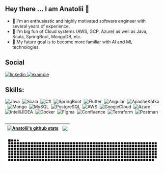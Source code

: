 ## Hey there ... I am Anatolii 👋

- 🧓 I'm an enthusiastic and highly motivated software engineer with several years of experience.
- 🌱 I'm big fun of Cloud systems (AWS, GCP, Azure) as well as Java, Scala, SpringBoot, MongoDB, etc.
- 🔭 My future goal is to become more familiar with AI and ML technologies.

## Social

<a href="https://www.linkedin.com/in/anatoliiperfun" target="_blank">
<img src="https://img.shields.io/badge/Linked%20In-0A66C2.svg?style=for-the-badge&logo=linkedin&logoColor=white" alt="linkedin"/>
</a>
<a  href="https://t.me/tolikperfun" target="_blank">
<img src="https://img.shields.io/badge/Telegram-26A5E4.svg?style=for-the-badge&logo=telegram&logoColor=white" alt="example"/>
</a>

## Skills:
![Java](https://img.shields.io/badge/Java-ED8B00?style=for-the-badge&logo=java&logoColor=white)&nbsp;
![Scala](https://img.shields.io/badge/Scala-%23FA0F00?style=for-the-badge&logo=scala&logoColor=white)&nbsp;
![C#](https://img.shields.io/badge/C%20sharp-280068?style=for-the-badge&logo=C%20sharp&logoColor=white)&nbsp;
![SpringBoot](https://img.shields.io/badge/spring%20boot-6DB33F.svg?style=for-the-badge&logo=springboot&logoColor=white)&nbsp;
![Flutter](https://img.shields.io/badge/Flutter-%235835CC.svg?style=for-the-badge&logo=flutter&logoColor=white)&nbsp;
![Angular](https://img.shields.io/badge/Angular-EE0000?style=for-the-badge&logo=angular&logoColor=white)&nbsp;
![ApacheKafka](https://img.shields.io/badge/ApacheKafka-000000.svg?&style=for-the-badge&logo=apache%20kafka&logoColor=white)&nbsp;
![Mongo](https://img.shields.io/badge/mongodb-47A248.svg?style=for-the-badge&logo=mongodb&logoColor=white)&nbsp;
![MySQL](https://img.shields.io/badge/MySQL-005C84?style=for-the-badge&logo=mysql&logoColor=white)&nbsp;
![PostgreSQL](https://img.shields.io/badge/PostgreSQL-316192?style=for-the-badge&logo=postgresql&logoColor=white)&nbsp;
![AWS](https://img.shields.io/badge/Amazon_AWS-232F3E?style=for-the-badge&logo=amazon-aws&logoColor=white)&nbsp;
![GoogleCloud](https://img.shields.io/badge/Google_Cloud-4285F4?style=for-the-badge&logo=google-cloud&logoColor=white)&nbsp;
![Azure](https://img.shields.io/badge/azure-%230072C6.svg?style=for-the-badge&logo=microsoftazure&logoColor=white)&nbsp;
![IntelliJIDEA](https://img.shields.io/badge/IJ-IntelliJ%20IDEA-143?style=for-the-badge&logo=intellij&logoColor=blue&color=red&labelColor=black)&nbsp;
![Docker](https://img.shields.io/badge/docker-2496ED.svg?style=for-the-badge&logo=docker&logoColor=white)&nbsp;
![Figma](https://img.shields.io/badge/Figma-808080?style=for-the-badge&logo=figma&logoColor=white)&nbsp;
![Confluence](https://img.shields.io/badge/confluence-%23172BF4.svg?style=for-the-badge&logo=confluence&logoColor=white)&nbsp;
![Terraform](https://img.shields.io/badge/Terraform-23172BF5?style=for-the-badge&logo=terraform&logoColor=white)&nbsp;
![Postman](https://img.shields.io/badge/Postman-FF6C37?style=for-the-badge&logo=Postman&logoColor=white)&nbsp;

<!-- ![Python](https://img.shields.io/badge/Python-3776AB?style=for-the-badge&logo=python&logoColor=white)&nbsp; -->
##

| <a href="https://github.com/anatoliiperfun/github-readme-stats"><img align="center" src="https://github-readme-stats.vercel.app/api?username=anatoliiperfun&show_icons=true&include_all_commits=true&theme=codeSTACKr&hide_border=true" alt="Anatolii's github stats" /></a> | <a href="https://github.com/anatoliiperfun/github-readme-stats"><img align="center" src="https://github-readme-stats.vercel.app/api/top-langs/?username=anatoliiperfun&layout=compact&theme=codeSTACKr&hide_border=true" /></a> |
| ------------- | ------------- |


![github contribution grid snake animation](https://github.com/AnatoliiPerfun/anatoliiperfun/blob/output/github-user-contribution.svg#gh-dark-mode-only)
